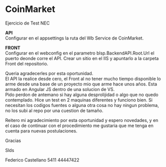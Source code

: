 # CoinMarket
Ejercicio de Test NEC


<strong>API</strong><br>
Configurar en el appsettings la ruta del Wb Service de CoinMarket.

<strong>FRONT</strong><br>
Configurar en el webconfig en el parametro blsp.BackendAPI.Root.Url el puerto deonde corre el API.
Crear un sitio en el IIS y apuntarlo a la carpeta Front del repositorio.

Queria agradecerles por esta oportunidad.<br>El API la realice desde cero, el Front al no tener mucho tiempo disponible lo arme desde una base de un proyecto mio que arme hace unos años. Esta armado en Angular JS dentro de una solucion de VS.<br>Pido perdon de antemano si hay alguna desprolijidad o algo que no quedo contemplado. Hice un test en 2 maquinas diferentes y funciono bien. Si necesitan los codigos fuentes o alguna otra cosa no hay ningun problema, no los subi al repo por una cuestion de tamaño.

Reitero mi agradecimiento por esta oportunidad y espero novedades, y en el caso de continuar con el procedimiento me gustaria que me tenga en cuenta para nuevas postulaciones.

Gracias

Slds

Federico Castellano
5411 44447422
